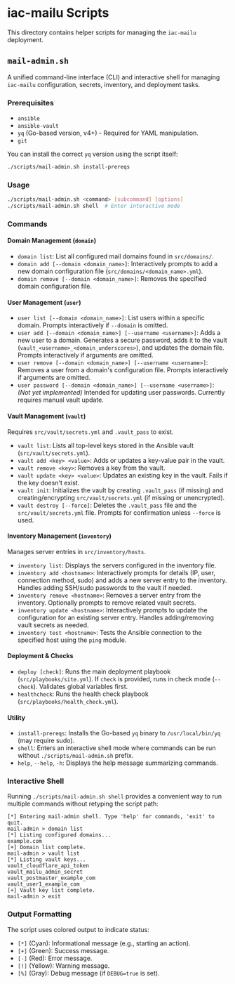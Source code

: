 # iac-mailu Scripts

This directory contains helper scripts for managing the `iac-mailu` deployment.

## `mail-admin.sh`

A unified command-line interface (CLI) and interactive shell for managing `iac-mailu` configuration, secrets, inventory, and deployment tasks.

### Prerequisites

- `ansible`
- `ansible-vault`
- `yq` (Go-based version, v4+) - Required for YAML manipulation.
- `git`

You can install the correct `yq` version using the script itself:
```bash
./scripts/mail-admin.sh install-prereqs
```

### Usage

```bash
./scripts/mail-admin.sh <command> [subcommand] [options]
./scripts/mail-admin.sh shell  # Enter interactive mode
```

### Commands

#### Domain Management (`domain`)

-   `domain list`: List all configured mail domains found in `src/domains/`.
-   `domain add [--domain <domain_name>]`: Interactively prompts to add a new domain configuration file (`src/domains/<domain_name>.yml`).
-   `domain remove [--domain <domain_name>]`: Removes the specified domain configuration file.

#### User Management (`user`)

-   `user list [--domain <domain_name>]`: List users within a specific domain. Prompts interactively if `--domain` is omitted.
-   `user add [--domain <domain_name>] [--username <username>]`: Adds a new user to a domain. Generates a secure password, adds it to the vault (`vault_<username>_<domain_underscores>`), and updates the domain file. Prompts interactively if arguments are omitted.
-   `user remove [--domain <domain_name>] [--username <username>]`: Removes a user from a domain's configuration file. Prompts interactively if arguments are omitted.
-   `user password [--domain <domain_name>] [--username <username>]`: *(Not yet implemented)* Intended for updating user passwords. Currently requires manual vault update.

#### Vault Management (`vault`)

Requires `src/vault/secrets.yml` and `.vault_pass` to exist.

-   `vault list`: Lists all top-level keys stored in the Ansible vault (`src/vault/secrets.yml`).
-   `vault add <key> <value>`: Adds or updates a key-value pair in the vault.
-   `vault remove <key>`: Removes a key from the vault.
-   `vault update <key> <value>`: Updates an existing key in the vault. Fails if the key doesn't exist.
-   `vault init`: Initializes the vault by creating `.vault_pass` (if missing) and creating/encrypting `src/vault/secrets.yml` (if missing or unencrypted).
-   `vault destroy [--force]`: Deletes the `.vault_pass` file and the `src/vault/secrets.yml` file. Prompts for confirmation unless `--force` is used.

#### Inventory Management (`inventory`)

Manages server entries in `src/inventory/hosts`.

-   `inventory list`: Displays the servers configured in the inventory file.
-   `inventory add <hostname>`: Interactively prompts for details (IP, user, connection method, sudo) and adds a new server entry to the inventory. Handles adding SSH/sudo passwords to the vault if needed.
-   `inventory remove <hostname>`: Removes a server entry from the inventory. Optionally prompts to remove related vault secrets.
-   `inventory update <hostname>`: Interactively prompts to update the configuration for an existing server entry. Handles adding/removing vault secrets as needed.
-   `inventory test <hostname>`: Tests the Ansible connection to the specified host using the `ping` module.

#### Deployment & Checks

-   `deploy [check]`: Runs the main deployment playbook (`src/playbooks/site.yml`). If `check` is provided, runs in check mode (`--check`). Validates global variables first.
-   `healthcheck`: Runs the health check playbook (`src/playbooks/health_check.yml`).

#### Utility

-   `install-prereqs`: Installs the Go-based `yq` binary to `/usr/local/bin/yq` (may require sudo).
-   `shell`: Enters an interactive shell mode where commands can be run without `./scripts/mail-admin.sh` prefix.
-   `help`, `--help`, `-h`: Displays the help message summarizing commands.

### Interactive Shell

Running `./scripts/mail-admin.sh shell` provides a convenient way to run multiple commands without retyping the script path:

```
[*] Entering mail-admin shell. Type 'help' for commands, 'exit' to quit.
mail-admin > domain list
[*] Listing configured domains...
example.com
[+] Domain list complete.
mail-admin > vault list
[*] Listing vault keys...
vault_cloudflare_api_token
vault_mailu_admin_secret
vault_postmaster_example_com
vault_user1_example_com
[+] Vault key list complete.
mail-admin > exit
```

### Output Formatting

The script uses colored output to indicate status:

-   `[*]` (Cyan): Informational message (e.g., starting an action).
-   `[+]` (Green): Success message.
-   `[-]` (Red): Error message.
-   `[!]` (Yellow): Warning message.
-   `[%]` (Gray): Debug message (if `DEBUG=true` is set).
